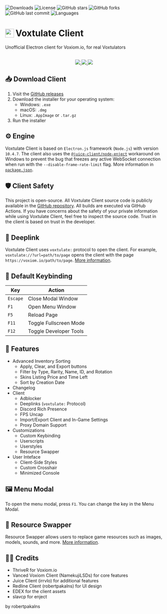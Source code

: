 ![Downloads](https://img.shields.io/github/downloads/robertpakalns/VoxtulateClient/total)
![License](https://img.shields.io/github/license/robertpakalns/VoxtulateClient)
![GitHub stars](https://img.shields.io/github/stars/robertpakalns/VoxtulateClient)
![GitHub forks](https://img.shields.io/github/forks/robertpakalns/VoxtulateClient)
![GitHub last commit](https://img.shields.io/github/last-commit/robertpakalns/VoxtulateClient)
![Languages](https://img.shields.io/github/languages/top/robertpakalns/VoxtulateClient)

<h1 style="font-size: 2em; display: flex; align-items: center">
    <img src="https://raw.githubusercontent.com/robertpakalns/VoxtulateClient/main/assets/icon.png" style="height: 1em; margin-right: 5px">
    <span>Voxtulate Client</span>
</h1>
Unofficial Electron client for Voxiom.io, for real Voxtulators
<br><br>

<p align="center">
  <a href="https://github.com/robertpakalns/VoxtulateClient/releases/latest">
    <img src="https://img.shields.io/badge/Download-GitHub_Releases-blue?style=for-the-badge&logo=github&logoColor=white" />
  </a>

  <a href="https://discord.gg/SEExvCQeNc">
    <img src="https://img.shields.io/badge/Join-Discord-5661F5?style=for-the-badge&logo=discord&logoColor=white" />
  </a>

  <a href="https://tricko.pro/voxtulate">
    <img src="https://img.shields.io/badge/Visit-Tricko.pro-black?style=for-the-badge&logo=Google-Chrome&logoColor=white" />
  </a>
</p>

## 📥 Download Client
1. Visit the [GitHub releases](https://github.com/robertpakalns/VoxtulateClient/releases/latest)
2. Download the installer for your operating system:
   - Windows: `.exe`
   - macOS: `.dmg`
   - Linux: `.AppImage` or `.tar.gz`
3. Run the installer

## ⚙️ Engine
Voxtulate Client is based on `Electron.js` framework (`Node.js`) with version `10.4.7`. The client also uses the [`@juice-client/node-enject`](https://www.npmjs.com/package/@juice-client/node-enject) workaround on Windows to prevent the bug that freezes any active WebSocket connection when run with the `--disable-frame-rate-limit` flag. More information in [`package.json`](https://github.com/robertpakalns/VoxtulateClient/blob/main/package.json).

## 🛡️ Client Safety
This project is open-source. All Voxtulate Client source code is publicly available in the [GitHub repository](https://github.com/robertpakalns/VoxtulateClient). All builds are executed via GitHub Actions. If you have concerns about the safety of your private information while using Voxtulate Client, feel free to inspect the source code. Trust in the client is based on trust in the developer.

## 🔗 Deeplink
Voxtulate Client uses `voxtulate:` protocol to open the client. For example, `voxtulate://?url=path/to/page` opens the client with the page `https://voxiom.io/path/to/page`. [More information](https://github.com/robertpakalns/VoxtulateClient/wiki/Deeplinks).

## 🔧 Default Keybinding
| Key        | Action                 |
|------------|------------------------|
| `Escape`   | Close Modal Window     |
| `F1`       | Open Menu Window       |
| `F5`       | Reload Page            |
| `F11`      | Toggle Fullscreen Mode |
| `F12`      | Toggle Developer Tools |

## 🚀 Features
* Advanced Inventory Sorting
  * Apply, Clear, and Export buttons
  * Filter by Type, Rarity, Name, ID, and Rotation
  * Skins Listing Price and Time Left
  * Sort by Creation Date
* Changelog
* Client
  * Adblocker
  * Deeplinks (`voxtulate:` Protocol)
  * Discord Rich Presence
  * FPS Uncap
  * Import/Export Client and In-Game Settings
  * Proxy Domain Support
* Customizations
   * Custom Keybinding
   * Userscripts
   * Userstyles
   * Resource Swapper
* User Inteface
  * Client-Side Styles
  * Custom Crosshair
  * Minimized Console

## 🖼️ Menu Modal
To open the menu modal, press `F1`. You can change the key in the Menu Modal.

## 🔄 Resource Swapper
Resource Swapper allows users to replace game resources such as images, models, sounds, and more. [More information](https://github.com/robertpakalns/VoxtulateClient/wiki/Resource-Swapper).

## 🧑‍💻 Credits
  * ThriveR for Voxiom.io
  * Vanced Voxiom Client (NamekujiLSDs) for core features
  * Juice Client (irrvlo) for additional features
  * Redline Client (robertpakalns) for UI design
  * EDEX for the client assets
  * slavcp for enject

by robertpakalns
